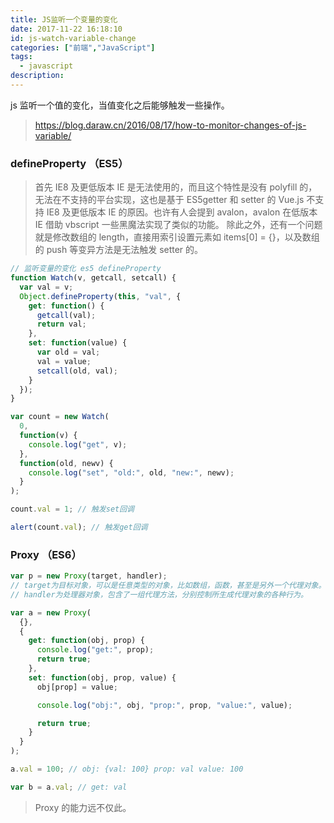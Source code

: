 ```yaml
---
title: JS监听一个变量的变化
date: 2017-11-22 16:18:10
id: js-watch-variable-change
categories: ["前端","JavaScript"]
tags:
  - javascript
description:
---
```


js 监听一个值的变化，当值变化之后能够触发一些操作。

<!-- more -->

> https://blog.daraw.cn/2016/08/17/how-to-monitor-changes-of-js-variable/

### defineProperty （ES5）

> 首先 IE8 及更低版本 IE 是无法使用的，而且这个特性是没有 polyfill 的，无法在不支持的平台实现，这也是基于 ES5getter 和 setter 的 Vue.js 不支持 IE8 及更低版本 IE 的原因。也许有人会提到 avalon，avalon 在低版本 IE 借助 vbscript 一些黑魔法实现了类似的功能。
> 除此之外，还有一个问题就是修改数组的 length，直接用索引设置元素如 items[0] = {}，以及数组的 push 等变异方法是无法触发 setter 的。

```javascript
// 监听变量的变化 es5 defineProperty
function Watch(v, getcall, setcall) {
  var val = v;
  Object.defineProperty(this, "val", {
    get: function() {
      getcall(val);
      return val;
    },
    set: function(value) {
      var old = val;
      val = value;
      setcall(old, val);
    }
  });
}

var count = new Watch(
  0,
  function(v) {
    console.log("get", v);
  },
  function(old, newv) {
    console.log("set", "old:", old, "new:", newv);
  }
);

count.val = 1; // 触发set回调

alert(count.val); // 触发get回调
```

### Proxy （ES6）

```javascript
var p = new Proxy(target, handler);
// target为目标对象，可以是任意类型的对象，比如数组，函数，甚至是另外一个代理对象。
// handler为处理器对象，包含了一组代理方法，分别控制所生成代理对象的各种行为。
```

```javascript
var a = new Proxy(
  {},
  {
    get: function(obj, prop) {
      console.log("get:", prop);
      return true;
    },
    set: function(obj, prop, value) {
      obj[prop] = value;

      console.log("obj:", obj, "prop:", prop, "value:", value);

      return true;
    }
  }
);

a.val = 100; // obj: {val: 100} prop: val value: 100

var b = a.val; // get: val
```

> Proxy 的能力远不仅此。
